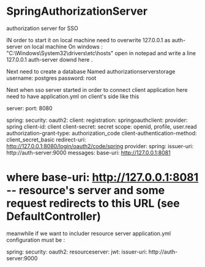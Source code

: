 # SpringAuthorizationServer
authorization server for SSO


IN order to start it on local machine need to overwrite 127.0.0.1 as auth-server
on local machine
On windows : "C:\Windows\System32\drivers\etc\hosts" open in notepad and write a line
127.0.0.1 auth-server
downd here .

Next need to create a database
Named authorizationserverstorage
username: postgres
password: root

Next when sso server started in order to connect client application here need to
have application.yml on client's side like this

server:
port: 8080

spring:
security:
oauth2:
client:
registration:
springoauthclient:
provider: spring
client-id: client
client-secret: secret
scope: openid, profile, user.read
authorization-grant-type: authorization_code
client-authentication-method: client_secret_basic
redirect-uri: http://127.0.0.1:8080/login/oauth2/code/spring
provider:
spring:
issuer-uri: http://auth-server:9000
messages:
base-uri: http://127.0.0.1:8081


#   where base-uri: http://127.0.0.1:8081  -- resource's server and some request redirects to this URL (see DefaultController)


meanwhile if we want to includer resource server
application.yml configuration must be :

spring:
security:
oauth2:
resourceserver:
jwt:
issuer-uri: http://auth-server:9000